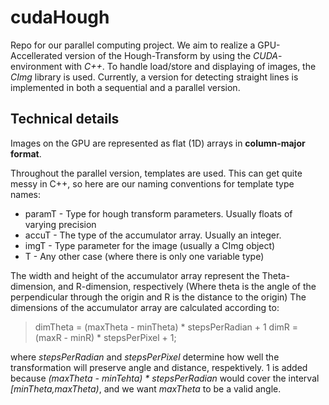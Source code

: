 cudaHough
========================

Repo for our parallel computing project. We aim to realize a GPU-Accellerated
version of the Hough-Transform by using the *CUDA*-environment with *C++*. To handle
load/store and displaying of images, the *CImg* library is used.
Currently, a version for detecting straight lines is implemented in both a sequential
and a parallel version.

Technical details
------------------------
Images on the GPU are represented as flat (1D) arrays in **column-major format**.

Throughout the parallel version, templates are used. This can get quite messy in C++,
so here are our naming conventions for template type names:
- paramT - Type for hough transform parameters. Usually floats of varying precision
- accuT - The type of the accumulator array. Usually an integer.
- imgT - Type parameter for the image (usually a CImg object)
- T - Any other case (where there is only one variable type)

The width and height of the accumulator array represent the Theta-dimension, and
R-dimension, respectively (Where theta is the angle of the perpendicular through the
origin and R is the distance to the origin)
The dimensions of the accumulator array are calculated according to:

>dimTheta = (maxTheta - minTheta) * stepsPerRadian + 1
>dimR = (maxR - minR) * stepsPerPixel + 1;

where *stepsPerRadian* and *stepsPerPixel* determine how well the transformation will
preserve angle and distance, respektively. 1 is added because
*(maxTheta - minTehta) * stepsPerRadian* would cover the interval *[minTheta,maxTheta)*,
and we want *maxTheta* to be a valid angle.
